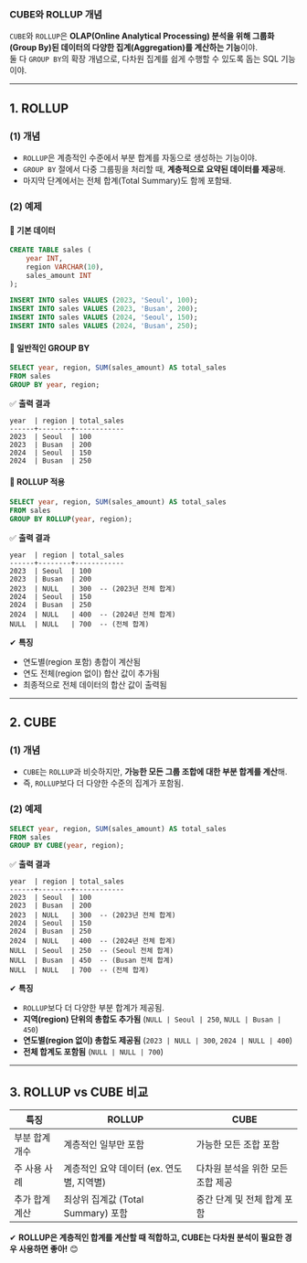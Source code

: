 ### **CUBE와 ROLLUP 개념**
`CUBE`와 `ROLLUP`은 **OLAP(Online Analytical Processing) 분석을 위해 그룹화(Group By)된 데이터의 다양한 집계(Aggregation)를 계산하는 기능**이야.  
둘 다 `GROUP BY`의 확장 개념으로, 다차원 집계를 쉽게 수행할 수 있도록 돕는 SQL 기능이야.

---

## **1. ROLLUP**
### **(1) 개념**
- `ROLLUP`은 계층적인 수준에서 부분 합계를 자동으로 생성하는 기능이야.
- `GROUP BY` 절에서 다중 그룹핑을 처리할 때, **계층적으로 요약된 데이터를 제공**해.
- 마지막 단계에서는 전체 합계(Total Summary)도 함께 포함돼.

### **(2) 예제**
#### **📌 기본 데이터**
```sql
CREATE TABLE sales (
    year INT,
    region VARCHAR(10),
    sales_amount INT
);

INSERT INTO sales VALUES (2023, 'Seoul', 100);
INSERT INTO sales VALUES (2023, 'Busan', 200);
INSERT INTO sales VALUES (2024, 'Seoul', 150);
INSERT INTO sales VALUES (2024, 'Busan', 250);
```
#### **📌 일반적인 GROUP BY**
```sql
SELECT year, region, SUM(sales_amount) AS total_sales
FROM sales
GROUP BY year, region;
```
✅ **출력 결과**
```
year  | region | total_sales
------+--------+------------
2023  | Seoul  | 100
2023  | Busan  | 200
2024  | Seoul  | 150
2024  | Busan  | 250
```
#### **📌 ROLLUP 적용**
```sql
SELECT year, region, SUM(sales_amount) AS total_sales
FROM sales
GROUP BY ROLLUP(year, region);
```
✅ **출력 결과**
```
year  | region | total_sales
------+--------+------------
2023  | Seoul  | 100
2023  | Busan  | 200
2023  | NULL   | 300  -- (2023년 전체 합계)
2024  | Seoul  | 150
2024  | Busan  | 250
2024  | NULL   | 400  -- (2024년 전체 합계)
NULL  | NULL   | 700  -- (전체 합계)
```
✔ **특징**
- 연도별(region 포함) 총합이 계산됨
- 연도 전체(region 없이) 합산 값이 추가됨
- 최종적으로 전체 데이터의 합산 값이 출력됨

---

## **2. CUBE**
### **(1) 개념**
- `CUBE`는 `ROLLUP`과 비슷하지만, **가능한 모든 그룹 조합에 대한 부분 합계를 계산**해.
- 즉, `ROLLUP`보다 더 다양한 수준의 집계가 포함됨.

### **(2) 예제**
```sql
SELECT year, region, SUM(sales_amount) AS total_sales
FROM sales
GROUP BY CUBE(year, region);
```
✅ **출력 결과**
```
year  | region | total_sales
------+--------+------------
2023  | Seoul  | 100
2023  | Busan  | 200
2023  | NULL   | 300  -- (2023년 전체 합계)
2024  | Seoul  | 150
2024  | Busan  | 250
2024  | NULL   | 400  -- (2024년 전체 합계)
NULL  | Seoul  | 250  -- (Seoul 전체 합계)
NULL  | Busan  | 450  -- (Busan 전체 합계)
NULL  | NULL   | 700  -- (전체 합계)
```
✔ **특징**
- `ROLLUP`보다 더 다양한 부분 합계가 제공됨.
- **지역(region) 단위의 총합도 추가됨** (`NULL | Seoul | 250`, `NULL | Busan | 450`)
- **연도별(region 없이) 총합도 제공됨** (`2023 | NULL | 300`, `2024 | NULL | 400`)
- **전체 합계도 포함됨** (`NULL | NULL | 700`)

---

## **3. ROLLUP vs CUBE 비교**
| 특징  | ROLLUP | CUBE |
|------|--------|------|
| 부분 합계 개수 | 계층적인 일부만 포함 | 가능한 모든 조합 포함 |
| 주 사용 사례 | 계층적인 요약 데이터 (ex. 연도별, 지역별) | 다차원 분석을 위한 모든 조합 제공 |
| 추가 합계 계산 | 최상위 집계값 (Total Summary) 포함 | 중간 단계 및 전체 합계 포함 |

✔ **ROLLUP은 계층적인 합계를 계산할 때 적합하고, CUBE는 다차원 분석이 필요한 경우 사용하면 좋아!** 😊
